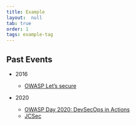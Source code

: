 ```yaml
---
title: Example
layout:  null
tab: true
order: 1
tags: example-tag
---
```


## Past Events

* 2016
    * [OWASP Let’s secure](https://www.facebook.com/owaspthailand/photos/pb.100066990721933.-2207520000./1140065949419349/?type=3)

* 2020
    * [OWASP Day 2020: DevSecOps in Actions](https://www.eventpop.me/e/7856)
    * [JCSec](https://www.techtalkthai.com/jcsec-joint-conference-on-security-2020/)
